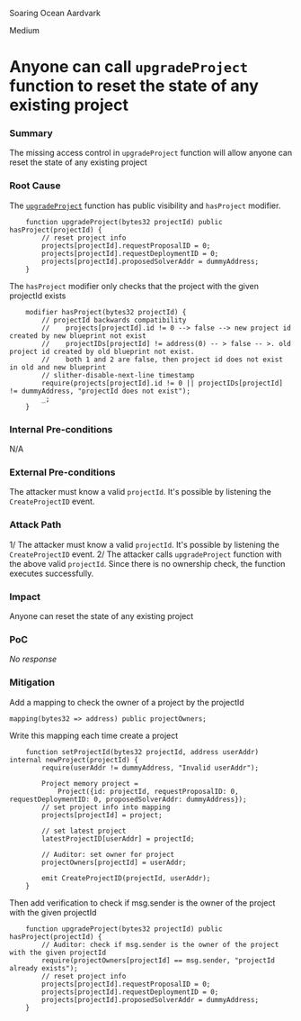 Soaring Ocean Aardvark

Medium

# Anyone can call `upgradeProject` function to reset the state of any existing project

### Summary

The missing access control in `upgradeProject` function will allow anyone can reset the state of any existing project

### Root Cause

The [`upgradeProject`](https://github.com/sherlock-audit/2025-03-crestal-network/blob/main/crestal-omni-contracts/src/BlueprintCore.sol#L198C1-L203C6) function has public visibility and `hasProject` modifier.
```solidity
    function upgradeProject(bytes32 projectId) public hasProject(projectId) {
        // reset project info
        projects[projectId].requestProposalID = 0;
        projects[projectId].requestDeploymentID = 0;
        projects[projectId].proposedSolverAddr = dummyAddress;
    }
```
The `hasProject` modifier only checks that the project with the given projectId exists
```solidity
    modifier hasProject(bytes32 projectId) {
        // projectId backwards compatibility
        //    projects[projectId].id != 0 --> false --> new project id created by new blueprint not exist
        //    projectIDs[projectId] != address(0) -- > false -- >. old project id created by old blueprint not exist.
        //    both 1 and 2 are false, then project id does not exist in old and new blueprint
        // slither-disable-next-line timestamp
        require(projects[projectId].id != 0 || projectIDs[projectId] != dummyAddress, "projectId does not exist");
        _;
    }
```

### Internal Pre-conditions

N/A

### External Pre-conditions

The attacker must know a valid `projectId`. It's possible by listening the `CreateProjectID` event.

### Attack Path

1/ The attacker must know a valid `projectId`. It's possible by listening the `CreateProjectID` event.
2/ The attacker calls `upgradeProject` function with the above valid `projectId`. Since there is no ownership check, the function executes successfully.

### Impact

Anyone can reset the state of any existing project

### PoC

_No response_

### Mitigation

Add a mapping to check the owner of a project by the projectId
```solidity
mapping(bytes32 => address) public projectOwners;
```

Write this mapping each time create a project
```solidity
    function setProjectId(bytes32 projectId, address userAddr) internal newProject(projectId) {
        require(userAddr != dummyAddress, "Invalid userAddr");

        Project memory project =
            Project({id: projectId, requestProposalID: 0, requestDeploymentID: 0, proposedSolverAddr: dummyAddress});
        // set project info into mapping
        projects[projectId] = project;

        // set latest project
        latestProjectID[userAddr] = projectId;

        // Auditor: set owner for project
        projectOwners[projectId] = userAddr;

        emit CreateProjectID(projectId, userAddr);
    }
```

Then add verification to check if msg.sender is the owner of the project with the given projectId
```solidity
    function upgradeProject(bytes32 projectId) public hasProject(projectId) {
        // Auditor: check if msg.sender is the owner of the project with the given projectId
        require(projectOwners[projectId] == msg.sender, "projectId already exists");
        // reset project info
        projects[projectId].requestProposalID = 0;
        projects[projectId].requestDeploymentID = 0;
        projects[projectId].proposedSolverAddr = dummyAddress;
    }
```